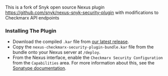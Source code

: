 This is a fork of Snyk open source Nexus plugin https://github.com/snyk/nexus-snyk-security-plugin with modifications to Checkmarx API endpoints

### Installing The Plugin

- Download the compiled `.kar` file from [our latest release](https://github.com/Checkmarx/nexus-security-plugin/releases).
- Copy the `nexus-checkmarx-security-plugin-bundle.kar` file from the bundle onto your Nexus server at `/deploy`.
- From the Nexus interface, enable the `Checkmarx Security Configuration` from the `Capabilities` area. For more information about this, see the [Sonatype documentation](https://help.sonatype.com/repomanager2/configuration/accessing-and-configuring-capabilities).
